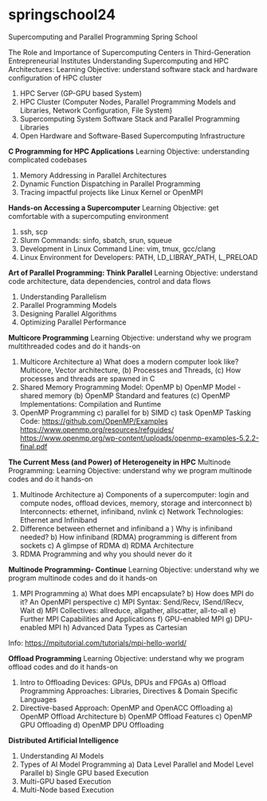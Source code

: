# springschool24
Supercomputing and Parallel Programming Spring School

The Role and Importance of Supercomputing Centers in Third-Generation Entrepreneurial Institutes Understanding Supercomputing and HPC Architectures:
Learning Objective: understand software stack and hardware configuration of HPC cluster 
1. HPC Server (GP-GPU based System)
2. HPC Cluster (Computer Nodes, Parallel Programming Models and Libraries, Network Configuration, File System)
3. Supercomputing System Software Stack and Parallel Programming Libraries
4. Open Hardware and Software-Based Supercomputing Infrastructure


**C Programming for HPC Applications**
Learning Objective: understanding complicated codebases
1. Memory Addressing in Parallel Architectures
2. Dynamic Function Dispatching in Parallel Programming
3. Tracing impactful projects like Linux Kernel or OpenMPI


**Hands-on Accessing a Supercomputer**
Learning Objective: get comfortable with a supercomputing environment
1. ssh, scp
2. Slurm Commands: sinfo, sbatch, srun, squeue
3. Development in Linux Command Line: vim, tmux, gcc/clang
4. Linux Environment for Developers: PATH, LD_LIBRAY_PATH, L_PRELOAD


**Art of Parallel Programming: Think Parallel**
Learning Objective: understand code architecture, data dependencies, control and data flows
1. Understanding Parallelism
2. Parallel Programming Models
3. Designing Parallel Algorithms
4. Optimizing Parallel Performance


**Multicore Programming**
Learning Objective: understand why we program multithreaded codes and do it hands-on
1. Multicore Architecture
   a) What does a modern computer look like? Multicore, Vector architecture, (b) Processes and Threads, (c) How processes and threads are spawned in C
2. Shared Memory Programming Model: OpenMP
   b) OpenMP Model - shared memory (b) OpenMP Standard and features (c) OpenMP Implementations: Compilation and Runtime
3. OpenMP Programming
   c) parallel for b) SIMD c) task
OpenMP Tasking
Code: https://github.com/OpenMP/Examples
https://www.openmp.org/resources/refguides/
https://www.openmp.org/wp-content/uploads/openmp-examples-5.2.2-final.pdf


**The Current Mess (and Power) of Heterogeneity in HPC**
Multinode Programming: Learning Objective: understand why we program multinode codes and do it hands-on
1. Multinode Architecture
   a) Components of a supercomputer: login and compute nodes, offload devices, memory, storage and interconnect
   b) Interconnects: ethernet, infiniband, nvlink
   c) Network Technologies: Ethernet and Infiniband
2. Difference between ethernet and infiniband
   a ) Why is infiniband needed?
   b) How infiniband (RDMA) programming is different from sockets
   c) A glimpse of RDMA
   d) RDMA Architecture
3. RDMA Programming and why you should never do it

**Multinode Programming- Continue**
Learning Objective: understand why we program multinode codes and do it hands-on
1. MPI Programming
   a) What does MPI encapsulate?
   b) How does MPI do it? An OpenMPI perspective
   c) MPI Syntax: Send/Recv, ISend/IRecv, Wait
   d) MPI Collectives: allreduce, allgather, allscatter, all-to-all
   e) Further MPI Capabilities and Applications
   f) GPU-enabled MPI
   g) DPU-enabled MPI
   h) Advanced Data Types as Cartesian

Info: https://mpitutorial.com/tutorials/mpi-hello-world/


**Offload Programming**
Learning Objective: understand why we program offload codes and do it hands-on
1. Intro to Offloading Devices: GPUs, DPUs and FPGAs
   a) Offload Programming Approaches: Libraries, Directives & Domain Specific Languages
2. Directive-based Approach: OpenMP and OpenACC Offloading
   a) OpenMP Offload Architecture
   b) OpenMP Offload Features
   c) OpenMP GPU Offloading
   d) OpenMP DPU Offloading


**Distributed Artificial Intelligence** 
1. Understanding AI Models
2. Types of AI Model Programming
   a) Data Level Parallel and Model Level Parallel
   b) Single GPU based Execution
3. Multi-GPU based Execution
4. Multi-Node based Execution



